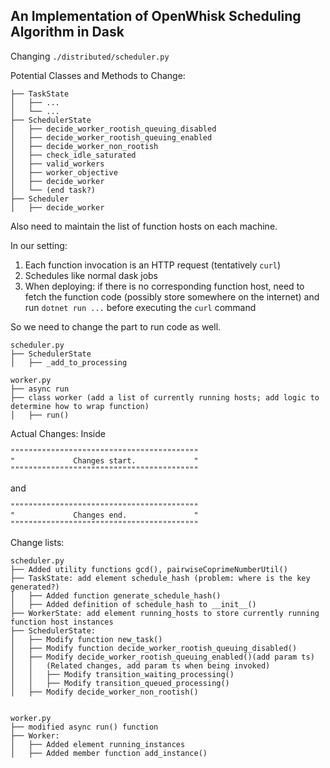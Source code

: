 ## An Implementation of OpenWhisk Scheduling Algorithm in Dask
Changing ```./distributed/scheduler.py```

Potential Classes and Methods to Change:
```
├── TaskState
│   ├── ...
│   └── ...
├── SchedulerState
│   ├── decide_worker_rootish_queuing_disabled
│   ├── decide_worker_rootish_queuing_enabled
│   ├── decide_worker_non_rootish
│   ├── check_idle_saturated
│   ├── valid_workers
│   ├── worker_objective
│   ├── decide_worker
│   └── (end task?)
├── Scheduler
│   ├── decide_worker
```

Also need to maintain the list of function hosts on each machine.

In our setting:

1. Each function invocation is an HTTP request (tentatively ```curl```)
2. Schedules like normal dask jobs
3. When deploying: if there is no corresponding function host, need to fetch the function code (possibly store somewhere on the internet) and run ```dotnet run ...``` before executing the ```curl``` command

So we need to change the part to run code as well.
```
scheduler.py
├── SchedulerState
│   ├── _add_to_processing

worker.py
├── async run
├── class worker (add a list of currently running hosts; add logic to determine how to wrap function)
│   ├── run()
```



Actual Changes:
Inside
```
""""""""""""""""""""""""""""""""""""""""""
"             Changes start.             "
""""""""""""""""""""""""""""""""""""""""""
```
and
```
""""""""""""""""""""""""""""""""""""""""""
"             Changes end.               "
""""""""""""""""""""""""""""""""""""""""""
```

Change lists:
```
scheduler.py
├── Added utility functions gcd(), pairwiseCoprimeNumberUtil()
├── TaskState: add element schedule_hash (problem: where is the key generated?)
│   ├── Added function generate_schedule_hash()
│   ├── Added definition of schedule_hash to __init__()
├── WorkerState: add element running_hosts to store currently running function host instances
├── SchedulerState:
│   ├── Modify function new_task()
│   ├── Modify function decide_worker_rootish_queuing_disabled()
│   ├── Modify decide_worker_rootish_queuing_enabled()(add param ts)
│   │   (Related changes, add param ts when being invoked)
│   │   ├── Modify transition_waiting_processing()
│   │   ├── Modify transition_queued_processing()
│   ├── Modify decide_worker_non_rootish()


worker.py
├── modified async run() function
├── Worker: 
│   ├── Added element running_instances
│   ├── Added member function add_instance()
```
